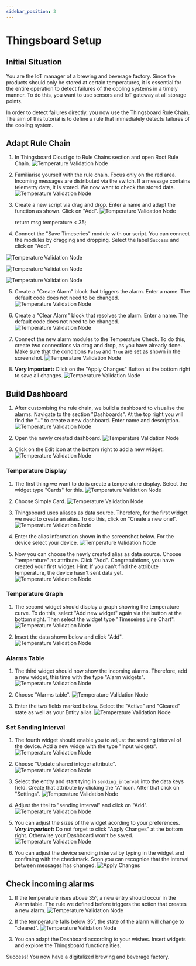 ```yaml
---
sidebar_position: 3
---
```


# Thingsboard Setup


## Initial Situation

You are the IoT manager of a brewing and beverage factory. 
Since the products should only be stored at certain temperatures, it is essential for the entire operation to detect failures of the cooling systems in a timely manner. 
To do this, you want to use sensors and IoT gateway at all storage points. 

In order to detect failures directly, you now use the Thingsboard Rule Chain. 
The aim of this tutorial is to define a rule that immediately detects failures of the cooling system. 

## Adapt Rule Chain
1. In Thingsboard Cloud go to Rule Chains section and open Root Rule Chain.
![Temperature Validation Node](/img/tb/rule-chain.png)

2. Familiarise yourself with the rule chain. Focus only on the red area. Incoming messages are distributed via the switch. If a message contains telemetry data, it is stored. We now want to check the stored data.
![Temperature Validation Node](/img/tb/rule-chain-default.png)

3. Create a new script via drag and drop. Enter a name and adapt the function as shown. Click on "Add".
![Temperature Validation Node](/img/tb/rule-chain-script.png)


	return msg.temperature < 35;
	
4. Connect the "Save Timeseries" module with our script. You can connect the modules by dragging and dropping. Select the label `Success` and click on "Add".

![Temperature Validation Node](/img/tb/rule-chain-connect.png)

<div style={{textAlign: 'center'}}>

![Temperature Validation Node](/img/tb/rule-chain-link.png)

</div>

![Temperature Validation Node](/img/tb/rule-chain-link-complete.png)

5. Create a "Create Alarm" block that triggers the alarm. Enter a name. The default code does not need to be changed.
![Temperature Validation Node](/img/tb/rule-chain-create-alarm.png)

6. Create a "Clear Alarm" block that resolves the alarm. Enter a name. The default code does not need to be changed.
![Temperature Validation Node](/img/tb/rule-chain-clear-alarm.png)

7. Connect the new alarm modules to the Temperature Check. To do this, create two connections via drag and drop, as you have already done. Make sure that the conditions `False` and `True` are set as shown in the screenshot.
![Temperature Validation Node](/img/tb/rule-chain-link-alarms.png)

8. **Very Important:** Click on the "Apply Changes" Button at the bottom right to save all changes.
![Temperature Validation Node](/img/tb/rule-chain-apply.png)

## Build Dashboard

1. After customising the rule chain, we build a dashboard to visualise the alarms. Navigate to the section "Dashboards". At the top right you will find the "+" to create a new dashboard. Enter name and description.
![Temperature Validation Node](/img/tb/dashboard.png)

2. Open the newly created dashboard.
![Temperature Validation Node](/img/tb/dashboard-open.png)

3. Click on the Edit icon at the bottom right to add a new widget.
![Temperature Validation Node](/img/tb/dashboard-empty.png)


### Temperature Display
1. The first thing we want to do is create a temperature display. Select the widget type "Cards" for this.
![Temperature Validation Node](/img/tb/dashboard-cards.png)

2. Choose Simple Card.
![Temperature Validation Node](/img/tb/dashboard-cards-simple.png)

3. Thingsboard uses aliases as data source. Therefore, for the first widget we need to create an alias. To do this, click on "Create a new one!".
![Temperature Validation Node](/img/tb/dashboard-create-data-source.png)

4. Enter the alias information shown in the screenshot below. For the device select your device.
![Temperature Validation Node](/img/tb/dashboard-create-data-source-2.png)

5. Now you can choose the newly created alias as data source. Choose "temperature" as attribute. Click "Add". 
Congratulations, you have created your first widget.
Hint: If you can't find the attribute temperature, the device hasn't sent data yet. 
![Temperature Validation Node](/img/tb/dashboard-cards-simple-2.png)

### Temperature Graph
1. The second widget should display a graph showing the temperature curve. To do this, select "Add new widget" again via the button at the bottom right. Then select the widget type "Timeseires Line Chart".
![Temperature Validation Node](/img/tb/dashboard-cards-timeseries.png)

2. Insert the data shown below and click "Add".
![Temperature Validation Node](/img/tb/dashboard-cards-timeseries-2.png)

### Alarms Table
1. The third widget should now show the incoming alarms. Therefore, add a new widget, this time with the type "Alarm widgets".
![Temperature Validation Node](/img/tb/dashboard-cards-alarm.png)

2. Choose "Alarms table".
![Temperature Validation Node](/img/tb/dashboard-cards-alarm-table.png)

3. Enter the two fields marked below. Select the "Active" and "Cleared" state as well as your Entity alias.
![Temperature Validation Node](/img/tb/dashboard-cards-alarm-table-data.png)

### Set Sending Interval

1. The fourth widget should enable you to adjust the sending interval of the device.
Add a new widge with the type "Input widgets".
![Temperature Validation Node](/img/tb/dashboard-cards-input.png)

2. Choose "Update shared integer attribute".
![Temperature Validation Node](/img/tb/dashboard-cards-input-shared-int.png)

3. Select the entity and start tying in `sending_interval` into the data keys field.
Create that attribute by clicking the "A" icon.
After that click on "Settings".
![Temperature Validation Node](/img/tb/dashboard-cards-input-create-attribute.png)

4. Adjust the titel to "sending interval" and click on "Add".
![Temperature Validation Node](/img/tb/dashboard-cards-input-settings.png)

5. You can adjust the sizes of the widget acording to your preferences.
***Very Important:*** Do not forget to click "Apply Changes" at the bottom right.
Otherwise your Dashboard won't be saved.
![Temperature Validation Node](/img/tb/dashboard-rearrange.png)


6. You can adjust the device sending interval by typing in the widget and confiming with the checkmark.
Soon you can recognice that the interval between messages has changed.
![Apply Changes](/img/tb/dashboard-set-attribute.png)

## Check incoming alarms
1. If the temperature rises above 35°, a new entry should occur in the Alarm table.
The rule we defined before triggers the action that creates a new alarm.
![Temperature Validation Node](/img/tb/dashboard-check-alarms.png)

2. If the temperature falls below 35°, the state of the alarm will change to "cleared".
![Temperature Validation Node](/img/tb/dashboard-check-alarms-2.png)

3. You can adapt the Dashboard according to your wishes. Insert widgets and explore the Thingsboard functionalities. 

Success! You now have a digitalized brewing and beverage factory.